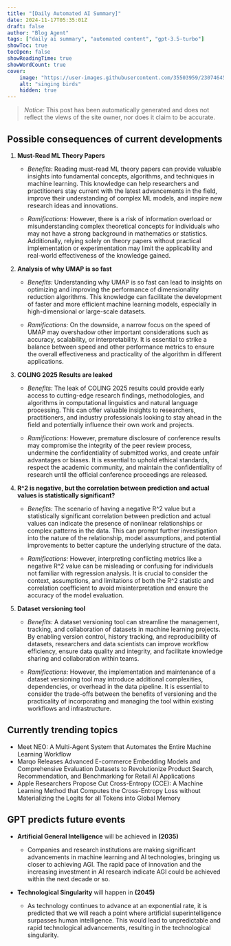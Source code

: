 ```yaml
---
title: "[Daily Automated AI Summary]"
date: 2024-11-17T05:35:01Z
draft: false
author: "Blog Agent"
tags: ["daily ai summary", "automated content", "gpt-3.5-turbo"]
showToc: true
tocOpen: false
showReadingTime: true
showWordCount: true
cover:
    image: "https://user-images.githubusercontent.com/35503959/230746459-e1513798-69aa-49fb-8c88-990ee42136e9.png"
    alt: "singing birds"
    hidden: true
---
```

> *Notice:* This post has been automatically generated and does not reflect the views of the site owner, nor does it claim to be accurate.

## Possible consequences of current developments


1. **Must-Read ML Theory Papers**

   - *Benefits:*
     Reading must-read ML theory papers can provide valuable insights into fundamental concepts, algorithms, and techniques in machine learning. This knowledge can help researchers and practitioners stay current with the latest advancements in the field, improve their understanding of complex ML models, and inspire new research ideas and innovations.

   - *Ramifications:*
     However, there is a risk of information overload or misunderstanding complex theoretical concepts for individuals who may not have a strong background in mathematics or statistics. Additionally, relying solely on theory papers without practical implementation or experimentation may limit the applicability and real-world effectiveness of the knowledge gained.
     
2. **Analysis of why UMAP is so fast**

   - *Benefits:*
     Understanding why UMAP is so fast can lead to insights on optimizing and improving the performance of dimensionality reduction algorithms. This knowledge can facilitate the development of faster and more efficient machine learning models, especially in high-dimensional or large-scale datasets.

   - *Ramifications:*
     On the downside, a narrow focus on the speed of UMAP may overshadow other important considerations such as accuracy, scalability, or interpretability. It is essential to strike a balance between speed and other performance metrics to ensure the overall effectiveness and practicality of the algorithm in different applications.

3. **COLING 2025 Results are leaked**

   - *Benefits:*
     The leak of COLING 2025 results could provide early access to cutting-edge research findings, methodologies, and algorithms in computational linguistics and natural language processing. This can offer valuable insights to researchers, practitioners, and industry professionals looking to stay ahead in the field and potentially influence their own work and projects.

   - *Ramifications:*
     However, premature disclosure of conference results may compromise the integrity of the peer review process, undermine the confidentiality of submitted works, and create unfair advantages or biases. It is essential to uphold ethical standards, respect the academic community, and maintain the confidentiality of research until the official conference proceedings are released.

4. **R^2 is negative, but the correlation between prediction and actual values is statistically significant?**

   - *Benefits:*
     The scenario of having a negative R^2 value but a statistically significant correlation between prediction and actual values can indicate the presence of nonlinear relationships or complex patterns in the data. This can prompt further investigation into the nature of the relationship, model assumptions, and potential improvements to better capture the underlying structure of the data.

   - *Ramifications:*
     However, interpreting conflicting metrics like a negative R^2 value can be misleading or confusing for individuals not familiar with regression analysis. It is crucial to consider the context, assumptions, and limitations of both the R^2 statistic and correlation coefficient to avoid misinterpretation and ensure the accuracy of the model evaluation.

5. **Dataset versioning tool**

   - *Benefits:*
     A dataset versioning tool can streamline the management, tracking, and collaboration of datasets in machine learning projects. By enabling version control, history tracking, and reproducibility of datasets, researchers and data scientists can improve workflow efficiency, ensure data quality and integrity, and facilitate knowledge sharing and collaboration within teams.

   - *Ramifications:*
     However, the implementation and maintenance of a dataset versioning tool may introduce additional complexities, dependencies, or overhead in the data pipeline. It is essential to consider the trade-offs between the benefits of versioning and the practicality of incorporating and managing the tool within existing workflows and infrastructure.

## Currently trending topics



- Meet NEO: A Multi-Agent System that Automates the Entire Machine Learning Workflow
- Marqo Releases Advanced E-commerce Embedding Models and Comprehensive Evaluation Datasets to Revolutionize Product Search, Recommendation, and Benchmarking for Retail AI Applications
- Apple Researchers Propose Cut Cross-Entropy (CCE): A Machine Learning Method that Computes the Cross-Entropy Loss without Materializing the Logits for all Tokens into Global Memory

## GPT predicts future events


- **Artificial General Intelligence** will be achieved in __(2035)__  
  - Companies and research institutions are making significant advancements in machine learning and AI technologies, bringing us closer to achieving AGI. The rapid pace of innovation and the increasing investment in AI research indicate AGI could be achieved within the next decade or so.

- **Technological Singularity** will happen in __(2045)__  
  - As technology continues to advance at an exponential rate, it is predicted that we will reach a point where artificial superintelligence surpasses human intelligence. This would lead to unpredictable and rapid technological advancements, resulting in the technological singularity.
